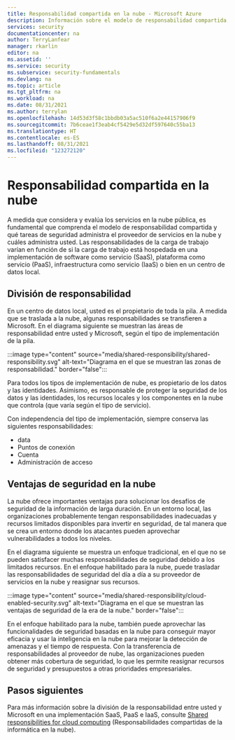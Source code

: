 ```yaml
---
title: Responsabilidad compartida en la nube - Microsoft Azure
description: Información sobre el modelo de responsabilidad compartida, las tareas de seguridad que administra el proveedor de nube y las tareas que administra el usuario.
services: security
documentationcenter: na
author: TerryLanfear
manager: rkarlin
editor: na
ms.assetid: ''
ms.service: security
ms.subservice: security-fundamentals
ms.devlang: na
ms.topic: article
ms.tgt_pltfrm: na
ms.workload: na
ms.date: 08/31/2021
ms.author: terrylan
ms.openlocfilehash: 14d53d3f58c1bbdb03a5ac510f6a2e44157906f9
ms.sourcegitcommit: 7b6ceae1f3eab4cf5429e5d32df597640c55ba13
ms.translationtype: HT
ms.contentlocale: es-ES
ms.lasthandoff: 08/31/2021
ms.locfileid: "123272120"
---
```

# <a name="shared-responsibility-in-the-cloud"></a>Responsabilidad compartida en la nube

A medida que considera y evalúa los servicios en la nube pública, es fundamental que comprenda el modelo de responsabilidad compartida y qué tareas de seguridad administra el proveedor de servicios en la nube y cuáles administra usted. Las responsabilidades de la carga de trabajo varían en función de si la carga de trabajo está hospedada en una implementación de software como servicio (SaaS), plataforma como servicio (PaaS), infraestructura como servicio (IaaS) o bien en un centro de datos local.

## <a name="division-of-responsibility"></a>División de responsabilidad
En un centro de datos local, usted es el propietario de toda la pila. A medida que se traslada a la nube, algunas responsabilidades se transfieren a Microsoft. En el diagrama siguiente se muestran las áreas de responsabilidad entre usted y Microsoft, según el tipo de implementación de la pila.

:::image type="content" source="media/shared-responsibility/shared-responsibility.svg" alt-text="Diagrama en el que se muestran las zonas de responsabilidad." border="false":::

Para todos los tipos de implementación de nube, es propietario de los datos y las identidades. Asimismo, es responsable de proteger la seguridad de los datos y las identidades, los recursos locales y los componentes en la nube que controla (que varía según el tipo de servicio).

Con independencia del tipo de implementación, siempre conserva las siguientes responsabilidades:

- data
- Puntos de conexión
- Cuenta
- Administración de acceso

## <a name="cloud-security-advantages"></a>Ventajas de seguridad en la nube
La nube ofrece importantes ventajas para solucionar los desafíos de seguridad de la información de larga duración. En un entorno local, las organizaciones probablemente tengan responsabilidades inadecuadas y recursos limitados disponibles para invertir en seguridad, de tal manera que se crea un entorno donde los atacantes pueden aprovechar vulnerabilidades a todos los niveles.

En el diagrama siguiente se muestra un enfoque tradicional, en el que no se pueden satisfacer muchas responsabilidades de seguridad debido a los limitados recursos. En el enfoque habilitado para la nube, puede trasladar las responsabilidades de seguridad del día a día a su proveedor de servicios en la nube y reasignar sus recursos.

:::image type="content" source="media/shared-responsibility/cloud-enabled-security.svg" alt-text="Diagrama en el que se muestran las ventajas de seguridad de la era de la nube." border="false":::

En el enfoque habilitado para la nube, también puede aprovechar las funcionalidades de seguridad basadas en la nube para conseguir mayor eficacia y usar la inteligencia en la nube para mejorar la detección de amenazas y el tiempo de respuesta. Con la transferencia de responsabilidades al proveedor de nube, las organizaciones pueden obtener más cobertura de seguridad, lo que les permite reasignar recursos de seguridad y presupuestos a otras prioridades empresariales.

## <a name="next-steps"></a>Pasos siguientes
Para más información sobre la división de la responsabilidad entre usted y Microsoft en una implementación SaaS, PaaS e IaaS, consulte [Shared responsibilities for cloud computing](https://azure.microsoft.com/resources/shared-responsibility-for-cloud-computing/) (Responsabilidades compartidas de la informática en la nube).
